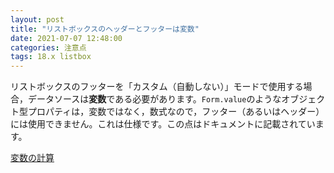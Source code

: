 ```yaml
---
layout: post
title: "リストボックスのヘッダーとフッターは変数"
date: 2021-07-07 12:48:00
categories: 注意点
tags: 18.x listbox
---
```


リストボックスのフッターを「カスタム（自動しない）」モードで使用する場合，データソースは**変数**である必要があります。`Form.value`のようなオブジェクト型プロパティは，変数ではなく，数式なので，フッター（あるいはヘッダー）には使用できません。これは仕様です。この点はドキュメントに記載されています。

<i class="fa fa-external-link" aria-hidden="true"></i> [変数の計算](https://developer.4d.com/docs/ja/FormObjects/propertiesObject.html#変数の計算)
